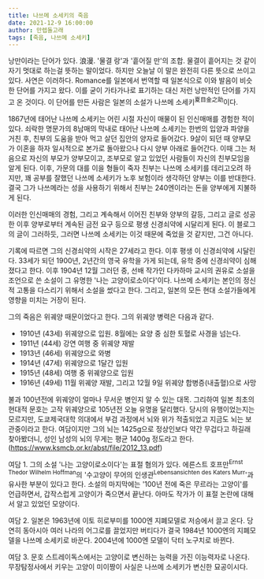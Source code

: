 ```yaml
---
title: 나쓰메 소세키의 죽음
date: 2021-12-9 16:00:00
author: 만렙돌고래
tags: [죽음, 나쓰메 소세키]
---
```


낭만이라는 단어가 있다. 浪漫. '물결 랑'과 '흩어질 만'의 조합. 물결이 흩어지는 것 같이 자기 멋대로 하는걸 뜻하는 말이었다. 하지만 오늘날 이 말은 완전히 다른 뜻으로 쓰이고 있다. 사연은 이러하다. Romance를 일본에서 번역할 때 일본식으로 이와 발음이 비슷한 단어를 가지고 왔다. 이를 굳이 가타가나로 표기하는 대신 저런 낭만적인 단어를 가지고 온 것이다. 이 단어를 만든 사람은 일본의 소설가 나쓰메 소세키<sup>夏目金之助</sup>이다.

1867년에 태어난 나쓰메 소세키는 어린 시절 자신이 매물이 된 인신매매를 경험한 적이 있다. 쇠락한 명문가의 8남매의 막내로 태어난 나쓰메 소세키는 한번의 입양과 파양을 거친 후, 친부의 도움을 받아 먹고 살던 집안의 양자로 들어갔다. 9살이 되던 때 양부모가 이혼을 하자 일시적으로 본가로 돌아왔으나 다시 양부 아래로 들어간다. 이때 그는 처음으로 자신의 부모가 양부모이고, 조부모로 알고 있었던 사람들이 자신의 친부모임을 알게 된다. 이후, 가문의 대를 이을 형들이 죽자 친부는 나쓰메 소세키를 데리고오려 하지만, 꽤 공부를 잘했던 나쓰메 소세키가 노후 보험이라 생각하던 양부는 이를 반대한다. 결국 그가 나쓰메라는 성을 사용하기 위해서 친부는 240엔이라는 돈을 양부에게 지불하게 된다.

이러한 인신매매의 경험, 그리고 계속해서 이어진 친부와 양부의 갈등, 그리고 글로 성공한 이후 양부로부터 계속된 금전 요구 등으로 평생 신경쇠약에 시달리게 된다. 이 블로그의 글이 그러하듯, 그러면 나쓰메 소세키는 이것 때문에 죽었을 것 같지만, 그건 아니다. 

기록에 따르면 그의 신경쇠약의 시작은 27세라고 한다. 이후 평생 이 신경쇠약에 시달린다. 33세가 되던 1900년, 2년간의 영국 유학을 가게 되는데, 유학 중에 신경쇠약이 심해졌다고 한다. 이후 1904년 12월 그러던 중, 선배 작가인 다카하마 교시의 권유로 소설을 조언으로 쓴 소설이 그 유명한 '나는 고양이로소이다'이다. 나쓰메 소세키는 본인의 정신적 고통을 다스리기 위해서 소설을 썼다고 한다. 그리고, 일본의 모든 현대 소설가들에게 영향을 미치는 거장이 된다.

그의 죽음은 위궤양 때문이었다고 한다. 그의 위궤양 병력은 다음과 같다.

- 1910년 (43세) 위궤양으로 입원. 8월에는 요양 중 심한 토혈로 사경을 넘는다.
- 1911년 (44세) 강연 여행 중 위궤양 재발
- 1913년 (46세) 위궤양으로 와병
- 1914년 (47세) 위궤양으로 1달간 입원
- 1915년 (48세) 여행 중 위궤양으로 입원
- 1916년 (49세) 11월 위궤양 재발, 그리고 12월 9일 위궤양 합병증(내출혈)으로  사망

불과 100년전에 위궤양이 얼마나 무서운 병인지 알 수 있는 대목. 그리하여 일본 최초의 현대적 문호는 고작 위궤양으로 105년전 오늘 유명을 달리했다. 당시의 유행이었는지는 모르지만, 도쿄제국대학 의대에서 부검 과정에서 뇌와 위가 적출되었고 지금도 뇌는 보관중이라고 한다. 여담이지만 그의 뇌는 1425g으로 정상인보다 약간 무겁다고 하길래 찾아봤더니, 성인 남성의 뇌의 무게는 평균 1400g 정도라고 한다. (https://www.ksmcb.or.kr/abst/file/2012_13.pdf)

여담 1. 그의 소설 '나는 고양이로소이다'는 표절 혐의가 있다. 에른스트 호프만<sup>Ernst Thedor Wilhelm Hoffman</sup>의 '수고양이 무어의 인생관<sup>Lebensansichten des Katers Murr</sup>'과 유사한 부분이 있다고 한다. 소설의 마지막에는 '100년 전에 죽은 무르라는 고양이'를 언급하면서, 갑작스럽게 고양이가 죽으면서 끝난다. 아마도 작가가 이 표절 논란에 대해서 알고 있었던 모양이다.

여담 2. 일본은 1963년에 이토 히로부미를 1000엔 지폐모델로 저승에서 끌고 온다. 당연히 동아시아 여러 나라의 어그로를 끌었지만 버티다가 결국 1984년 1000엔의 지폐모델을 나쓰메 소세키로 바꾼다. 2004년에 1000엔 모델이 닥터 노구치로 바뀐다.

여담 3. 문호 스트레이독스에서는 고양이로 변신하는 능력을 가진 이능력자로 나온다. 무장탐정사에서 키우는 고양이 미이짱이 사실은 나쓰메 소세키가 변신한 묘공이시다.
